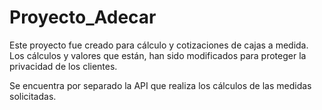 # Proyecto_Adecar
Este proyecto fue creado para cálculo y cotizaciones de cajas a medida. Los cálculos y valores que están, han sido modificados para proteger la privacidad de los clientes.

Se encuentra por separado la API que realiza los cálculos de las medidas solicitadas.
